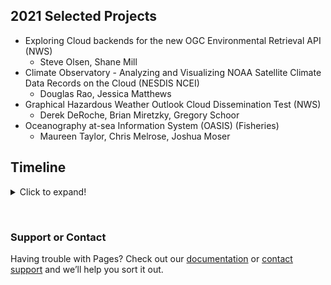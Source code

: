 ## 2021 Selected Projects
- Exploring Cloud backends for the new OGC Environmental Retrieval API (NWS)
   - Steve Olsen, Shane Mill
- Climate Observatory - Analyzing and Visualizing NOAA Satellite Climate Data Records on the Cloud (NESDIS NCEI)
   - Douglas Rao, Jessica Matthews
- Graphical Hazardous Weather Outlook Cloud Dissemination Test (NWS)
   - Derek DeRoche, Brian Miretzky, Gregory Schoor 
- Oceanography at-sea Information System (OASIS) (Fisheries)
   - Maureen Taylor, Chris Melrose, Joshua Moser


## Timeline
<details>
  <summary>Click to expand!</summary>
  
  <li>August: NCPP solicitation released and distributed through NOAA EDMC</li>
  <li>September: Submission deadline and project selection</li>
  <li>October: Kickoff meeting ESIP/BDP and selected projects</li>
  <li>November: Architecture diagram sharing/discussion. Set up each team with credentials and least-permissions on AWS</li>
  <li>December: Initial group meeting between NCPP projects and cloud-provider team</li>
  <li>January: NCPP project leads attend the ESIP January Meeting & share project status during all-project checkin. </li>
  <li>February: </li>
  <li>March:  </li>
  <li>March:  </li>
  <li>April: </li>
  <li>May: </li>
  <li>June: </li>
  <li>Present project status/outcome at ESIP July Meeting. </li>
 </details>

<p>&nbsp;</p>


### Support or Contact

Having trouble with Pages? Check out our [documentation](https://docs.github.com/categories/github-pages-basics/) or [contact support](https://support.github.com/contact) and we’ll help you sort it out.
